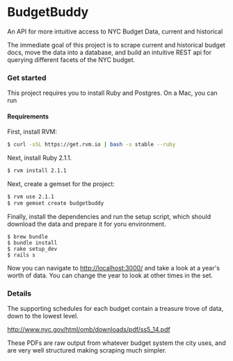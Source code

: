 BudgetBuddy
===========

An API for more intuitive access to NYC Budget Data, current and historical

The immediate goal of this project is to scrape current and historical budget
docs, move the data into a database, and build an intuitive REST api for
querying different facets of the NYC budget.

### Get started

This project requires you to install Ruby and Postgres. On a Mac, you can run

#### Requirements

First, install RVM:

```bash
$ curl -sSL https://get.rvm.io | bash -s stable --ruby
```

Next, install Ruby 2.1.1.

```bash
$ rvm install 2.1.1
```

Next, create a gemset for the project:

```bash
$ rvm use 2.1.1
$ rvm gemset create budgetbuddy
```

Finally, install the dependencies and run the setup script, which should download the data and prepare it for yoru environment.

```
$ brew bundle
$ bundle install
$ rake setup_dev
$ rails s
```

Now you can navigate to [http://localhost:3000/]() and take a look at a year's worth of data.  You can change the year to look at
other times in the set.


### Details

The supporting schedules for each budget contain a treasure trove of data, down to the lowest level.

  http://www.nyc.gov/html/omb/downloads/pdf/ss5_14.pdf

These PDFs are raw output from whatever budget system the city uses, and are
very well structured making scraping much simpler.



